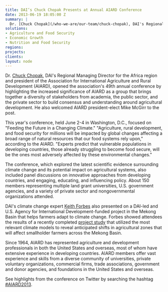 ```yaml
---
title: DAI’s Chuck Chopak Presents at Annual AIARD Conference
date: 2013-06-19 18:05:00 Z
summary: |
  Dr. [Chuck Chopak](/who-we-are/our-team/chuck-chopak), DAI's Regional Managing Director for the Africa region and president of the Association for International Agriculture and Rural Development (AIARD), opened the association's 49th annual conference by highlighting the increased significance of AIARD as a group that brings together a diversity of stakeholders from academia, the public sector, and the private sector to build consensus and understanding around agricultural development.
solutions:
- Agriculture and Food Security
- Economic Growth
- Nutrition and Food Security
regions:
projects:
clients:
layout: node
---
```

Dr. [Chuck Chopak][1], DAI's Regional Managing Director for the Africa region and president of the Association for International Agriculture and Rural Development (AIARD), opened the association's 49th annual conference by highlighting the increased significance of AIARD as a group that brings together a diversity of stakeholders from academia, the public sector, and the private sector to build consensus and understanding around agricultural development. He also welcomed AIARD president-elect Mike McGirr to the post.

This year's conference, held June 2-4 in Washington, D.C., focused on "Feeding the Future in a Changing Climate." "Agriculture, rural development, and food security for millions will be impacted by global changes affecting a broad range of natural resources that our food systems rely upon," according to the AIARD. "Experts predict that vulnerable populations in developing countries, those already struggling to become food secure, will be the ones most adversely affected by these environmental changes."

The conference, which explored the latest scientific evidence surrounding climate change and its potential impact on agricultural systems, also included panel discussions on innovative approaches from developing countries, and engaging, educating, and influencing policy. About 150 members representing multiple land grant universities, U.S. government agencies, and a variety of private sector and nongovernmental organizations attended.  

DAI's climate change expert [Keith Forbes][2] also presented on a DAI-led and U.S. Agency for International Development-funded project in the Mekong Basin that helps farmers adapt to climate change. Forbes showed attendees the results of a recently completed [project study][3] that utilized the most relevant climate models to reveal anticipated shifts in agricultural zones that will affect smallholder farmers across the Mekong Basin.

Since 1964, AIARD has represented agriculture and development professionals in both the United States and overseas, most of whom have extensive experience in developing countries. AIARD members offer vast experience and skills from a diverse community of universities, private voluntary organizations, commercial firms, trade associations, government and donor agencies, and foundations in the United States and overseas.

See highlights from the conference on Twitter by searching the hashtag [#AIARD2013][4].

[1]: /who-we-are/our-team/chuck-chopak
[2]: /who-we-are/our-team/keith-forbes
[3]: http://dai-global-developments.com/science-into-action-turning-climate-studies-into-decision-making-tools/
[4]: https://twitter.com/search?q=%23aiard2013&src=hash
